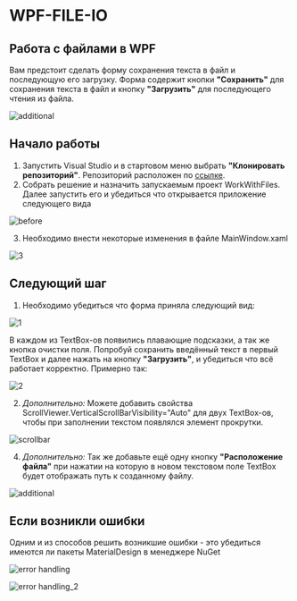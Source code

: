 # WPF-FILE-IO
## Работа с файлами в WPF
Вам предстоит сделать форму сохранения текста в файл и последующую его загрузку. 
Форма содержит кнопки **"Сохранить"** для сохранения текста в файл и кнопку **"Загрузить"** для последующего чтения из файла.

![additional](https://user-images.githubusercontent.com/97738135/150073286-436e638d-548f-4a3c-9aa3-ffd17898809e.png)

## Начало работы

1. Запустить Visual Studio и в стартовом меню выбрать **"Клонировать репозиторий"**. Репозиторий расположен по [ссылке](https://github.com/Sand-by/KPYP_LECTION).
2. Собрать решение и назначить запускаемым проект WorkWithFiles. Далее запустить его и убедиться что открывается приложение следующего вида

![before](https://user-images.githubusercontent.com/97738135/150074197-3243821a-46ae-4e60-ba08-f4d70793a5a6.png)

3. Необходимо внести некоторые изменения в файле MainWindow.xaml

![3](https://user-images.githubusercontent.com/97738135/150074379-52e655e8-2626-4308-9680-c71b8516597a.png)


## Следующий шаг

1. Необходимо убедиться что форма приняла следующий вид:

![1](https://user-images.githubusercontent.com/97738135/150074605-b5deec15-6597-4e53-98fd-d5212062ecc5.png)

В каждом из TextBox-ов появились плавающие подсказки, а так же кнопка очистки поля. Попробуй сохранить введённый текст в первый TextBox и далее нажать на кнопку **"Загрузить"**, и убедиться что всё работает корректно. Примерно так:

![2](https://user-images.githubusercontent.com/97738135/150074806-ec2701ee-6f54-4757-80c3-8b570dca972d.png)

2. *Дополнительно:* Можете добавить свойства ScrollViewer.VerticalScrollBarVisibility="Auto" для двух TextBox-ов, чтобы при заполнении текстом появлялся элемент прокрутки.

![scrollbar](https://user-images.githubusercontent.com/97738135/150075304-14f9879e-79a4-48b5-88dc-6b64d0f4c10f.png)


4. *Дополнительно:* Так же добавьте ещё одну кнопку **"Расположение файла"** при нажатии на которую  в  новом текстовом поле TextBox будет отображать путь к созданному файлу.

![additional](https://user-images.githubusercontent.com/97738135/150075337-5fb15398-1ccb-43d6-bea9-4f1462322726.png)


## Если возникли ошибки

Одним и из способов решить возникшие ошибки - это убедиться имеются ли пакеты MaterialDesign в менеджере NuGet

![error handling](https://user-images.githubusercontent.com/97738135/150075585-32c09453-4cd9-4ed9-a702-98bdce542c6d.png)

![error handling_2](https://user-images.githubusercontent.com/97738135/150075605-98a1619a-a401-48af-bce5-f4415fb17fb1.png)
